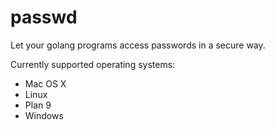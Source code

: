 # passwd

Let your golang programs access passwords in a secure way.

Currently supported operating systems:

* Mac OS X
* Linux
* Plan 9
* Windows
